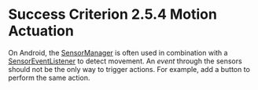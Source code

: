 # Success Criterion 2.5.4 Motion Actuation

On Android, the [SensorManager](https://developer.android.com/reference/android/hardware/SensorManager) is often used in combination with a [SensorEventListener](https://developer.android.com/reference/android/hardware/SensorEventListener) to detect movement. An _event_ through the sensors should not be the only way to trigger actions. For example, add a button to perform the same action.
